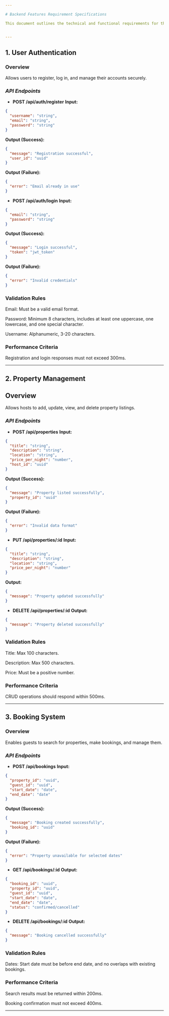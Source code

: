 ```yaml
---

# Backend Features Requirement Specifications

This document outlines the technical and functional requirements for the backend features of the system.


---
```


## 1. User Authentication

### Overview

Allows users to register, log in, and manage their accounts securely.

### *API Endpoints*

- **POST /api/auth/register**
**Input:**
``` json
{
  "username": "string",
  "email": "string",
  "password": "string"
}
```
**Output (Success):**
```json
{
  "message": "Registration successful",
  "user_id": "uuid"
}
```
**Output (Failure):**
```json
{
  "error": "Email already in use"
}
```
- **POST /api/auth/login**
**Input:**
```json
{
  "email": "string",
  "password": "string"
}
```
**Output (Success):**
```json
{
  "message": "Login successful",
  "token": "jwt_token"
}
```
**Output (Failure):**
```json
{
  "error": "Invalid credentials"
}
```

### Validation Rules

Email: Must be a valid email format.

Password: Minimum 8 characters, includes at least one uppercase, one lowercase, and one special character.

Username: Alphanumeric, 3-20 characters.


### Performance Criteria

Registration and login responses must not exceed 300ms.



---

## 2. Property Management

## Overview

Allows hosts to add, update, view, and delete property listings.

### *API Endpoints*

- **POST /api/properties**
**Input:**
```json
{
  "title": "string",
  "description": "string",
  "location": "string",
  "price_per_night": "number",
  "host_id": "uuid"
}
```
**Output (Success):**
```json
{
  "message": "Property listed successfully",
  "property_id": "uuid"
}
```
**Output (Failure):**
```json
{
  "error": "Invalid data format"
}
```
- **PUT /api/properties/:id**
**Input:**
```json
{
  "title": "string",
  "description": "string",
  "location": "string",
  "price_per_night": "number"
}
```
**Output:**
```json
{
  "message": "Property updated successfully"
}
```
- **DELETE /api/properties/:id**
**Output:**
```json
{
  "message": "Property deleted successfully"
}
```

### Validation Rules

Title: Max 100 characters.

Description: Max 500 characters.

Price: Must be a positive number.


### Performance Criteria

CRUD operations should respond within 500ms.



---

## 3. Booking System

### Overview

Enables guests to search for properties, make bookings, and manage them.

### *API Endpoints*

- **POST /api/bookings**
**Input:**
```json
{
  "property_id": "uuid",
  "guest_id": "uuid",
  "start_date": "date",
  "end_date": "date"
}
```
**Output (Success):**
```json
{
  "message": "Booking created successfully",
  "booking_id": "uuid"
}
```
**Output (Failure):**
```json
{
  "error": "Property unavailable for selected dates"
}
```
- **GET /api/bookings/:id**
**Output:**
```json
{
  "booking_id": "uuid",
  "property_id": "uuid",
  "guest_id": "uuid",
  "start_date": "date",
  "end_date": "date",
  "status": "confirmed/cancelled"
}
```
- **DELETE /api/bookings/:id**
**Output:**
```json
{
  "message": "Booking cancelled successfully"
}
```

### Validation Rules

Dates: Start date must be before end date, and no overlaps with existing bookings.


### Performance Criteria

Search results must be returned within 200ms.

Booking confirmation must not exceed 400ms.



---
